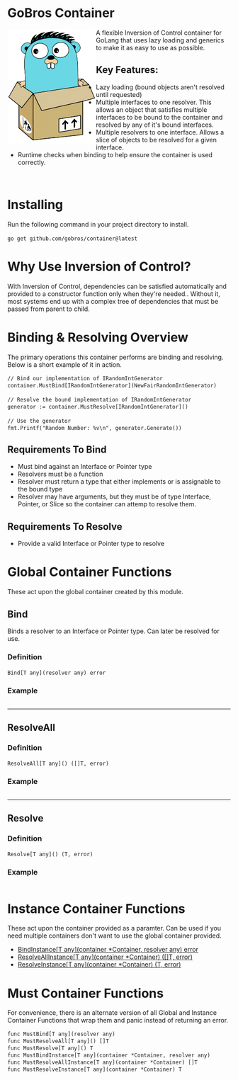 # GoBros Container
<img align="left" src="mascot.png" width="200" alt="Gobros mascot, a picture of a gopher sitting in a cardboard box"/>

A flexible Inversion of Control container for GoLang that uses lazy loading
and generics to make it as easy to use as possible.

## Key Features:
* Lazy loading (bound objects aren't resolved until requested)
* Multiple interfaces to one resolver. This allows an object that satisfies 
  multiple interfaces to be bound to the container and resolved by any of it's
  bound interfaces.
* Multiple resolvers to one interface. Allows a slice of objects to be resolved
  for a given interface.
* Runtime checks when binding to help ensure the container is used correctly.

<br>

# Installing
Run the following command in your project directory to install.

`go get github.com/gobros/container@latest`

# Why Use Inversion of Control?
With Inversion of Control, dependencies can be satisfied automatically and
provided to a constructor function only when they're needed.. Without it, most
systems end up with a complex tree of dependencies that must be passed from
parent to child.

# Binding & Resolving Overview
The primary operations this container performs are binding and resolving. Below
is a short example of it in action.

```golang
// Bind our implementation of IRandomIntGenerator
container.MustBind[IRandomIntGenerator](NewFairRandomIntGenerator)

// Resolve the bound implementation of IRandomIntGenerator
generator := container.MustResolve[IRandomIntGenerator]()

// Use the generator
fmt.Printf("Random Number: %v\n", generator.Generate())
```

## Requirements To Bind
* Must bind against an Interface or Pointer type
* Resolvers must be a function
* Resolver must return a type that either implements or is assignable to the
  bound type
* Resolver may have arguments, but they must be of type Interface, Pointer, or
  Slice so the container can attemp to resolve them.

## Requirements To Resolve
* Provide a valid Interface or Pointer type to resolve

# Global Container Functions
These act upon the global container created by this module.

## Bind
Binds a resolver to an Interface or Pointer type. Can later be resolved for use.

### Definition
`Bind[T any](resolver any) error`

### Example
```golang
```

---
## ResolveAll
### Definition
`ResolveAll[T any]() ([]T, error)`

### Example
```golang
```

---
## Resolve
### Definition
`Resolve[T any]() (T, error)`

### Example
```golang
```

# Instance Container Functions
These act upon the container provided as a paramter. Can be used if you need
multiple containers don't want to use the global container provided.

* [BindInstance\[T any\](container *Container, resolver any) error](#BindInstance)
* [ResolveAllInstance\[T any\](container *Container) ([]T, error)](#ResolveAllInstance)
* [ResolveInstance\[T any\](container *Container) (T, error)](#ResolveInstance)


# Must Container Functions
For convenience, there is an alternate version of all Global and Instance Container
Functions that wrap them and panic instead of returning an error.

```golang
func MustBind[T any](resolver any)
func MustResolveAll[T any]() []T
func MustResolve[T any]() T
func MustBindInstance[T any](container *Container, resolver any)
func MustResolveAllInstance[T any](container *Container) []T
func MustResolveInstance[T any](container *Container) T
```
